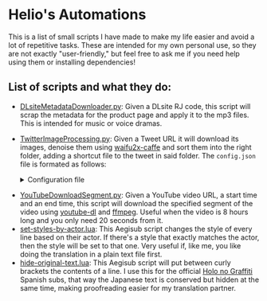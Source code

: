 # Helio's Automations
This is a list of small scripts I have made to make my life easier and avoid a lot of repetitive tasks. These are intended for my own personal use, so they are not exactly "user-friendly," but feel free to ask me if you need help using them or installing dependencies!
## List of scripts and what they do:
* [DLsiteMetadataDownloader.py](https://github.com/Helio4/helios-automations/blob/main/DLsiteMetadataDownloader.py): Given a DLsite RJ code, this script will scrap the metadata for the product page and apply it to the mp3 files. This is intended for music or voice dramas.
* [TwitterImageProcessing.py](https://github.com/Helio4/helios-automations/blob/main/TwitterImageProcessing.py): Given a Tweet URL it will download its images, denoise them using  [waifu2x-caffe](https://github.com/lltcggie/waifu2x-caffe) and sort them into the right folder, adding a shortcut file to the tweet in said folder. The `config.json` file is formated as follows: <details>
  <summary>Configuration file</summary>
  
  ```json
  {
    "consumer_key": "TWITTER_CONSUMER_KEY_GOES_HERE",
    "consumer_secret": "TWITTER_CONSUMER_SECRET_GOES_HERE",
    "access_token": "TWITTER_ACCESS_TOKEN_GOES_HERE",
    "access_token_secret": "TWITTER_ACCESS_TOKEN_SECRET_GOES_HERE",
    "download_root": "ABSOLUTE_PATH_TO_WHERE_YOU_WANNA_SORT_YOUR_IMAGES",
    "waifu_path": "ABSOLUTE_PATH_TO_WAIFU2X-CAFFE_FOLDER"
  }
  ```
</details>

* [YouTubeDownloadSegment.py](https://github.com/Helio4/helios-automations/blob/main/YouTubeDownloadSegment.py): Given a YouTube video URL, a start time and an end time, this script will download the specified segment of the video using [youtube-dl](https://pypi.org/project/youtube_dl/) and [ffmpeg](https://www.ffmpeg.org/). Useful when the video is 8 hours long and you only need 20 seconds from it.
* [set-styles-by-actor.lua](https://github.com/Helio4/helios-automations/blob/main/Aegisub%20Scripts/set-styles-by-actor.lua): This Aegisub script changes the style of every line based on their actor. If there's a style that exactly matches the actor, then the style will be set to that one. Very useful if, like me, you like doing the translation in a plain text file first.
* [hide-original-text.lua](https://github.com/Helio4/helios-automations/blob/main/Aegisub%20Scripts/hide-original-text.lua): This Aegisub script will put between curly brackets the contents of a line. I use this for the official [Holo no Graffiti](https://www.youtube.com/watch?v=vF2-vhOkYLs&list=PL1NeGg1woXqngQytLzL8lJJLYwmzk1Wuq) Spanish subs, that way the Japanese text is conserved but hidden at the same time, making proofreading easier for my translation partner.
